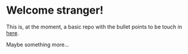 # Welcome stranger!

This is, at the moment, a basic repo with the bullet points to be touch in [here](http://github.com/JJ/top-github-users-data#7).

Maybe something more...
